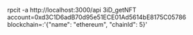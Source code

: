

rpcit -a http://localhost:3000/api 3iD_getNFT account=0xd3C1D6adB70d95e51ECE01Ad5614bE8175C05786 blockchain=:'{"name": "ethereum", "chainId": 5}'